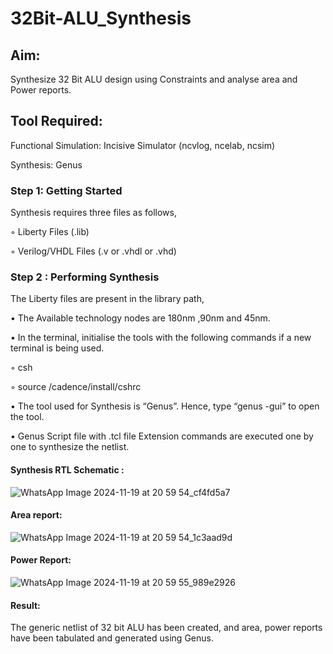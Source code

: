 # 32Bit-ALU_Synthesis

## Aim:

Synthesize 32 Bit ALU design using Constraints and analyse area and Power reports.

## Tool Required:

Functional Simulation: Incisive Simulator (ncvlog, ncelab, ncsim)

Synthesis: Genus

### Step 1: Getting Started

Synthesis requires three files as follows,

◦ Liberty Files (.lib)

◦ Verilog/VHDL Files (.v or .vhdl or .vhd)

### Step 2 : Performing Synthesis

The Liberty files are present in the library path,

• The Available technology nodes are 180nm ,90nm and 45nm.

• In the terminal, initialise the tools with the following commands if a new terminal is being
used.

◦ csh

◦ source /cadence/install/cshrc

• The tool used for Synthesis is “Genus”. Hence, type “genus -gui” to open the tool.

• Genus Script file with .tcl file Extension commands are executed one by one to synthesize the netlist.

#### Synthesis RTL Schematic :
![WhatsApp Image 2024-11-19 at 20 59 54_cf4fd5a7](https://github.com/user-attachments/assets/43cd25f8-2dbd-4cb4-92b5-a1ea38e39cf7)


#### Area report:
![WhatsApp Image 2024-11-19 at 20 59 54_1c3aad9d](https://github.com/user-attachments/assets/f9945c70-90f3-4d20-889f-f8c9bc555b4e)


#### Power Report:
![WhatsApp Image 2024-11-19 at 20 59 55_989e2926](https://github.com/user-attachments/assets/61254169-34c9-43a0-8a30-a7dc4b8fabbe)


#### Result: 

The generic netlist of 32 bit ALU  has been created, and area, power reports have been tabulated and generated using Genus.
